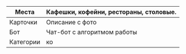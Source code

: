 
| Места     | Кафешки, кофейни, рестораны, столовые. |
| --------- | -------------------------------------- |
| Карточки  | Описание с фото                        |
| Бот       | Чат-бот с алгоритмом работы            |
| Категории | ко                                     |
